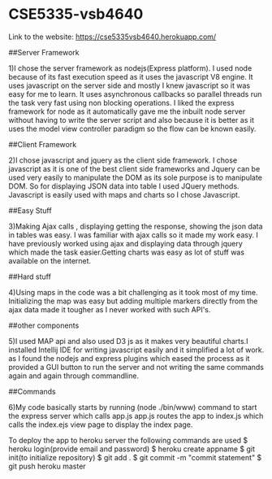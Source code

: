 # CSE5335-vsb4640
Link to the website:   https://cse5335vsb4640.herokuapp.com/

##Server Framework

1)I chose the server framework as nodejs(Express platform).
I used node because of its fast execution speed as it uses the javascript V8 engine.
It uses javascript on the server side and mostly I knew javascript so it was easy for me to learn.
It uses asynchronous callbacks so parallel threads run the task very fast using non blocking operations.
I liked the express framework for node as it automatically gave me the inbuilt node server without having to write the server script and
also because it is better as it uses the model view controller paradigm so the flow can be known easily.

##Client Framework

2)I chose javascript and jquery as the client side framework. I chose javascript as it is one of the best client side frameworks and Jquery can be
 used very easily to manipulate the DOM as its sole purpose is to manipulate DOM. So for displaying JSON data into table I used JQuery methods.
 Javascript is easily used with maps and charts so I chose Javascript.

##Easy Stuff

3)Making Ajax calls , displaying getting the response, showing the json data in tables was easy. I was familiar with ajax calls so it made my work easy.
I have previously worked using ajax and displaying data through jquery which made the task easier.Getting charts was easy as lot of stuff was available on the internet.

##Hard stuff

4)Using maps in the code was a bit challenging as it took most of my time.
Initializing the map was easy but adding multiple markers directly from the ajax data made it tougher as I never worked with such API's.

##other components

5)I used MAP api and also used D3 js as it makes very beautiful charts.I installed Intellij IDE for writing javascript easily and it simplified a lot of work.
as I found the nodejs and express plugins which eased the process as it provided a GUI button to run the server and not writing the same commands again and again through commandline.

##Commands

6)My code basically starts by running (node ./bin/www) command to start the express server
which calls app.js
app.js routes the app to index.js which calls the index.ejs view page to display the index page.

To deploy the app to heroku server the following commands are used
$ heroku login(provide email and password)
$ heroku create appname
$ git init(to initialize repository)
$ git add .
$ git commit -m "commit statement"
$ git push heroku master







